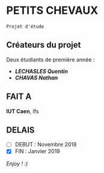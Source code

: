 # PETITS CHEVAUX
    Projet d'étude

## Créateurs du projet

Deux étudiants de première année :
- ***LECHASLES Quentin*** 
- ***CHAVAS Nathan***

## FAIT A  
**IUT Caen**, Ifs

## DELAIS
- [ ] DEBUT    :   Novembre 2018
- [x] FIN      :   Janvier 2019

*Enjoy ! :)*

